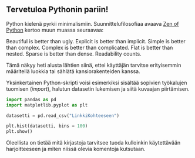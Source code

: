 ## Tervetuloa Pythonin pariin!

Python kielenä pyrkii minimalismiin. Suunnittelufilosofiaa avaava [Zen of Python](https://en.wikipedia.org/wiki/Zen_of_Python) kertoo muun muassa seuraavaa:

Beautiful is better than ugly.
Explicit is better than implicit.
Simple is better than complex.
Complex is better than complicated.
Flat is better than nested.
Sparse is better than dense.
Readability counts.

Tämä näkyy heti alusta lähtien siinä, ettei käyttäjän tarvitse erityisemmin määritellä luokkia tai sählätä kansiorakenteiden kanssa.

Yksinkertainen Python-skripti voisi esimerkiksi sisältää sopivien työkalujen tuomisen (*import*), halutun datasetin lukemisen ja siitä kuvaajan piirtämisen.

````python
import pandas as pd
import matplotlib.pyplot as plt

datasetti = pd.read_csv("LinkkiKohteeseen")

plt.hist(datasetti, bins = 100)
plt.show()
````

Oleellista on tietää mitä kirjastoja tarvitsee tuoda kulloinkin käytettävään harjoitteeseen ja miten niissä olevia komentoja kutsutaan.

